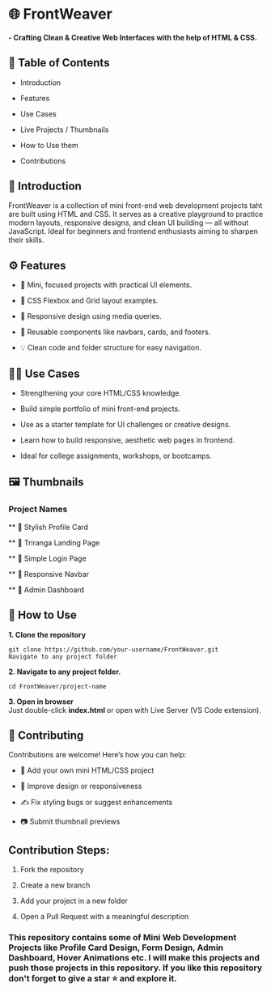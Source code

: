# 🌐 FrontWeaver
####  - Crafting Clean & Creative Web Interfaces with the help of HTML & CSS.

## 📖 Table of Contents  

- Introduction
  
- Features

- Use Cases

- Live Projects / Thumbnails

- How to Use them

- Contributions


## 📌 Introduction

FrontWeaver is a collection of mini front-end web development projects taht are built using HTML and CSS. 
It serves as a creative playground to practice modern layouts, responsive designs, and clean UI building — all without JavaScript. 
Ideal for beginners and frontend enthusiasts aiming to sharpen their skills.

## ⚙️ Features

- 🧩 Mini, focused projects with practical UI elements.

- 🎨 CSS Flexbox and Grid layout examples.

- 📱 Responsive design using media queries.

- 💼 Reusable components like navbars, cards, and footers.

- 💡 Clean code and folder structure for easy navigation.


## 🧑‍💻 Use Cases 

- Strengthening your core HTML/CSS knowledge.

- Build simple portfolio of mini front-end projects.

- Use as a starter template for UI challenges or creative designs.

- Learn how to build responsive, aesthetic web pages in frontend.

- Ideal for college assignments, workshops, or bootcamps.

## 🖼️ Thumbnails

### Project Names

** 🧾 Stylish Profile Card	

** 🎨 Triranga Landing Page	

** 📄 Simple Login Page	

** 📱 Responsive Navbar	

** 🏢 Admin Dashboard

## 🚀 How to Use
<b> 1. Clone the repository </b>
```
git clone https://github.com/your-username/FrontWeaver.git
Navigate to any project folder
```
<b> 2. Navigate to any project folder. </b>
```
cd FrontWeaver/project-name
```
<b> 3. Open in browser </b><br>
 Just double-click <b> index.html </b> or open with Live Server (VS Code extension).

## 🤝 Contributing

Contributions are welcome! Here’s how you can help:

- 📁 Add your own mini HTML/CSS project

- 🧹 Improve design or responsiveness

- ✍️ Fix styling bugs or suggest enhancements

- 📷 Submit thumbnail previews

## Contribution Steps:
1. Fork the repository

2. Create a new branch

3. Add your project in a new folder

4. Open a Pull Request with a meaningful description

### This repository contains some of Mini Web Development Projects like Profile Card Design, Form Design, Admin Dashboard, Hover Animations etc. I will make this projects and push those projects in this repository. If you like this repository don't forget to give a star ⭐ and explore it.
